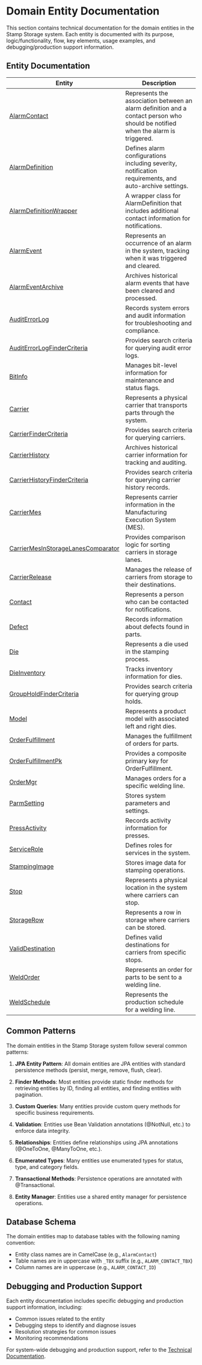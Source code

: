 # Domain Entity Documentation

This section contains technical documentation for the domain entities in the Stamp Storage system. Each entity is documented with its purpose, logic/functionality, flow, key elements, usage examples, and debugging/production support information.

## Entity Documentation

| Entity | Description |
|--------|-------------|
| [AlarmContact](AlarmContact.md) | Represents the association between an alarm definition and a contact person who should be notified when the alarm is triggered. |
| [AlarmDefinition](AlarmDefinition.md) | Defines alarm configurations including severity, notification requirements, and auto-archive settings. |
| [AlarmDefinitionWrapper](AlarmDefinitionWrapper.md) | A wrapper class for AlarmDefinition that includes additional contact information for notifications. |
| [AlarmEvent](AlarmEvent.md) | Represents an occurrence of an alarm in the system, tracking when it was triggered and cleared. |
| [AlarmEventArchive](AlarmEventArchive.md) | Archives historical alarm events that have been cleared and processed. |
| [AuditErrorLog](AuditErrorLog.md) | Records system errors and audit information for troubleshooting and compliance. |
| [AuditErrorLogFinderCriteria](AuditErrorLogFinderCriteria.md) | Provides search criteria for querying audit error logs. |
| [BitInfo](BitInfo.md) | Manages bit-level information for maintenance and status flags. |
| [Carrier](Carrier.md) | Represents a physical carrier that transports parts through the system. |
| [CarrierFinderCriteria](CarrierFinderCriteria.md) | Provides search criteria for querying carriers. |
| [CarrierHistory](CarrierHistory.md) | Archives historical carrier information for tracking and auditing. |
| [CarrierHistoryFinderCriteria](CarrierHistoryFinderCriteria.md) | Provides search criteria for querying carrier history records. |
| [CarrierMes](CarrierMes.md) | Represents carrier information in the Manufacturing Execution System (MES). |
| [CarrierMesInStorageLanesComparator](CarrierMesInStorageLanesComparator.md) | Provides comparison logic for sorting carriers in storage lanes. |
| [CarrierRelease](CarrierRelease.md) | Manages the release of carriers from storage to their destinations. |
| [Contact](Contact.md) | Represents a person who can be contacted for notifications. |
| [Defect](Defect.md) | Records information about defects found in parts. |
| [Die](Die.md) | Represents a die used in the stamping process. |
| [DieInventory](DieInventory.md) | Tracks inventory information for dies. |
| [GroupHoldFinderCriteria](GroupHoldFinderCriteria.md) | Provides search criteria for querying group holds. |
| [Model](Model.md) | Represents a product model with associated left and right dies. |
| [OrderFulfillment](OrderFulfillment.md) | Manages the fulfillment of orders for parts. |
| [OrderFulfillmentPk](OrderFulfillmentPk.md) | Provides a composite primary key for OrderFulfillment. |
| [OrderMgr](OrderMgr.md) | Manages orders for a specific welding line. |
| [ParmSetting](ParmSetting.md) | Stores system parameters and settings. |
| [PressActivity](PressActivity.md) | Records activity information for presses. |
| [ServiceRole](ServiceRole.md) | Defines roles for services in the system. |
| [StampingImage](StampingImage.md) | Stores image data for stamping operations. |
| [Stop](Stop.md) | Represents a physical location in the system where carriers can stop. |
| [StorageRow](StorageRow.md) | Represents a row in storage where carriers can be stored. |
| [ValidDestination](ValidDestination.md) | Defines valid destinations for carriers from specific stops. |
| [WeldOrder](WeldOrder.md) | Represents an order for parts to be sent to a welding line. |
| [WeldSchedule](WeldSchedule.md) | Represents the production schedule for a welding line. |

## Common Patterns

The domain entities in the Stamp Storage system follow several common patterns:

1. **JPA Entity Pattern**: All domain entities are JPA entities with standard persistence methods (persist, merge, remove, flush, clear).

2. **Finder Methods**: Most entities provide static finder methods for retrieving entities by ID, finding all entities, and finding entities with pagination.

3. **Custom Queries**: Many entities provide custom query methods for specific business requirements.

4. **Validation**: Entities use Bean Validation annotations (@NotNull, etc.) to enforce data integrity.

5. **Relationships**: Entities define relationships using JPA annotations (@OneToOne, @ManyToOne, etc.).

6. **Enumerated Types**: Many entities use enumerated types for status, type, and category fields.

7. **Transactional Methods**: Persistence operations are annotated with @Transactional.

8. **Entity Manager**: Entities use a shared entity manager for persistence operations.

## Database Schema

The domain entities map to database tables with the following naming convention:

- Entity class names are in CamelCase (e.g., `AlarmContact`)
- Table names are in uppercase with `_TBX` suffix (e.g., `ALARM_CONTACT_TBX`)
- Column names are in uppercase (e.g., `ALARM_CONTACT_ID`)

## Debugging and Production Support

Each entity documentation includes specific debugging and production support information, including:

- Common issues related to the entity
- Debugging steps to identify and diagnose issues
- Resolution strategies for common issues
- Monitoring recommendations

For system-wide debugging and production support, refer to the [Technical Documentation](../technical_documentation.md).